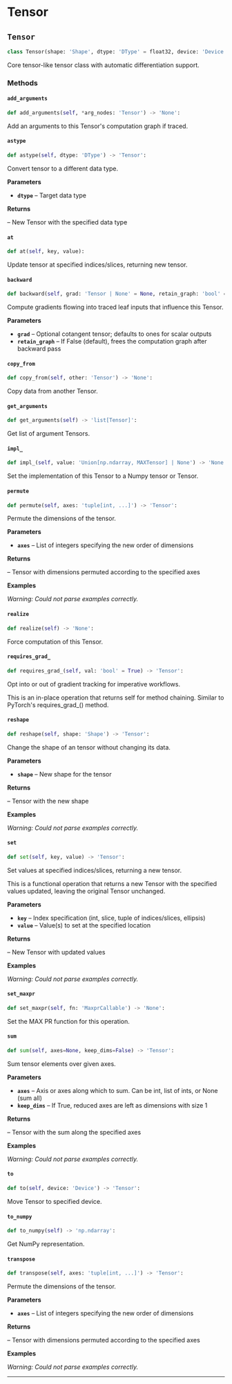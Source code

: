 # Tensor

## `Tensor`

```python
class Tensor(shape: 'Shape', dtype: 'DType' = float32, device: 'Device' = Device(type=cpu,id=0), materialize: 'bool' = False, name: 'str' = '', batch_dims: 'Shape' = ()) -> 'None':
```
Core tensor-like tensor class with automatic differentiation support.


### Methods

#### `add_arguments`
```python
def add_arguments(self, *arg_nodes: 'Tensor') -> 'None':
```
Add an arguments to this Tensor's computation graph if traced.


#### `astype`
```python
def astype(self, dtype: 'DType') -> 'Tensor':
```
Convert tensor to a different data type.

**Parameters**

- **`dtype`** – Target data type

**Returns**

 – New Tensor with the specified data type


#### `at`
```python
def at(self, key, value):
```
Update tensor at specified indices/slices, returning new tensor.


#### `backward`
```python
def backward(self, grad: 'Tensor | None' = None, retain_graph: 'bool' = False) -> 'None':
```
Compute gradients flowing into traced leaf inputs that influence this Tensor.

**Parameters**

- **`grad`** – Optional cotangent tensor; defaults to ones for scalar outputs
- **`retain_graph`** – If False (default), frees the computation graph after backward pass


#### `copy_from`
```python
def copy_from(self, other: 'Tensor') -> 'None':
```
Copy data from another Tensor.


#### `get_arguments`
```python
def get_arguments(self) -> 'list[Tensor]':
```
Get list of argument Tensors.


#### `impl_`
```python
def impl_(self, value: 'Union[np.ndarray, MAXTensor] | None') -> 'None':
```
Set the implementation of this Tensor to a Numpy tensor or Tensor.


#### `permute`
```python
def permute(self, axes: 'tuple[int, ...]') -> 'Tensor':
```
Permute the dimensions of the tensor.

**Parameters**

- **`axes`** – List of integers specifying the new order of dimensions

**Returns**

 – Tensor with dimensions permuted according to the specified axes

**Examples**

*Warning: Could not parse examples correctly.*

#### `realize`
```python
def realize(self) -> 'None':
```
Force computation of this Tensor.


#### `requires_grad_`
```python
def requires_grad_(self, val: 'bool' = True) -> 'Tensor':
```
Opt into or out of gradient tracking for imperative workflows.

This is an in-place operation that returns self for method chaining.
Similar to PyTorch's requires_grad_() method.


#### `reshape`
```python
def reshape(self, shape: 'Shape') -> 'Tensor':
```
Change the shape of an tensor without changing its data.

**Parameters**

- **`shape`** – New shape for the tensor

**Returns**

 – Tensor with the new shape

**Examples**

*Warning: Could not parse examples correctly.*

#### `set`
```python
def set(self, key, value) -> 'Tensor':
```
Set values at specified indices/slices, returning a new tensor.

This is a functional operation that returns a new Tensor with the specified
values updated, leaving the original Tensor unchanged.

**Parameters**

- **`key`** – Index specification (int, slice, tuple of indices/slices, ellipsis)
- **`value`** – Value(s) to set at the specified location

**Returns**

 – New Tensor with updated values

**Examples**

*Warning: Could not parse examples correctly.*

#### `set_maxpr`
```python
def set_maxpr(self, fn: 'MaxprCallable') -> 'None':
```
Set the MAX PR function for this operation.


#### `sum`
```python
def sum(self, axes=None, keep_dims=False) -> 'Tensor':
```
Sum tensor elements over given axes.

**Parameters**

- **`axes`** – Axis or axes along which to sum. Can be int, list of ints, or None (sum all)
- **`keep_dims`** – If True, reduced axes are left as dimensions with size 1

**Returns**

 – Tensor with the sum along the specified axes

**Examples**

*Warning: Could not parse examples correctly.*

#### `to`
```python
def to(self, device: 'Device') -> 'Tensor':
```
Move Tensor to specified device.


#### `to_numpy`
```python
def to_numpy(self) -> 'np.ndarray':
```
Get NumPy representation.


#### `transpose`
```python
def transpose(self, axes: 'tuple[int, ...]') -> 'Tensor':
```
Permute the dimensions of the tensor.

**Parameters**

- **`axes`** – List of integers specifying the new order of dimensions

**Returns**

 – Tensor with dimensions permuted according to the specified axes

**Examples**

*Warning: Could not parse examples correctly.*

---
